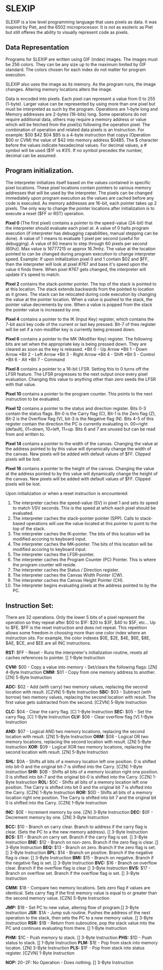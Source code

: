 # SLEXIP

SLEXIP is a low level programming language that uses pixels as data. It was inspired by Piet, and the 6502 microprocessor. It is not as esoteric as Piet but still offeres the ability to visually represent code as pixels.

## Data Representation

Programs for SLEXIP are written using GIF (index) images. The images must be 256 colors.  They can be any size up to the maximum limited by GIF standard. The colors chosen for each index do not matter for program execution.

SLEXIP also uses the image as its memory. As the program runs, the image changes. Altering memory locations alters the image.

Data is encoded into pixels. Each pixel can represent a value from 0 to 255 (1-byte). Larger value can be represented by using more than one pixel but must be interpreted as such by the program. Operations are 1-byte long and Memory addresses are 2-bytes (16-bits) long. Some operations do not require additional data, others may require a memory address or value which will be fetched from the pixel(s) following the operation pixel. The combination of operation and related data pixels is an Instruction. For example: $00 $42 $04 $B5 is a 4-byte instruction that copys (Operation $00 or CVM) the value of $42 into memory address $04B5. The $ character before the values indicate hexadecimal values. For decimal values, a # symbol will be used ($1F vs #31). If no symbol precedes the number, decimal can be assumed.

## Program initialization.

The interpreter initializes itself based on the values contained in specific pixel locations. These pixel locations contain pointers to various memory addresses that will be used by the interpreter. The pixels can be changed immediately upon program execution as the values are cached before any code is executed. As memory addresses are 16-bit, each pointer takes up 2 pixels. The only way to change the pointer locations after initialization is to execute a reset ($FF or RST) operation.

**Pixel 0** (The first pixel) contains a pointer to the speed-value (24-bit) that the interpreter should evaluate each pixel at. A value of 0 halts program execution (if interpreter has debugging capabilities, manual stepping can be done). A value of 1 means to evaluate 1 pixel per second (useful for debugging). A value of 60 means to step through 60 pixels per second (60hz). Max value is 16777215 or approx 16.7mhz. The value at the location pointed to can be changed during program execution to change interpreter speed. Example: If upon initialization pixel 0 and 1 contain $02 and $FF, then the interpreter will look at pixel #767 and base it's speed upon the value it finds there.  When pixel #767 gets changed, the interpreter will update it's speed to match.

**Pixel 2** contains the stack-pointer pointer. The top of the stack is pointed to at this location. The stack extends backwards from the pointed to location as it grows. The stack can be relocated during code execution by changing the value at the pointer location. When a value is pushed to the stack, the pointer value decrements by one. When a value is popped from the stack the pointer value is increased by one.

**Pixel 4** contains a pointer to the IK (Input Key) register, which contains the 7-bit ascii key code of the current or last key pressed. Bit-7 of thes register will be set if a non-modifier key is currently being pressed down.

**Pixel 6** contains a pointer to the MK (Modifier Key) register. The following bits are set when the appropriate key is being pressed down. They are cleared as soon as the key is released.
	*Bit 0 - Up Arrow
	*Bit 1 - Down Arrow
	*Bit 2 - Left Arrow
	*Bit 3 - Right Arrow
	*Bit 4 - Shift
	*Bit 5 - Control
	*Bit 6 - Alt
	*Bit 7 - Command
	
**Pixel 8** contains a pointer to a 16-bit LFSR. Setting this to 0 turns off the LFSR feature. The LFSR progresses to the next output once every pixel evaluation. Changing this value to anything other than zero seeds the LFSR with that value.

**Pixel 10** contains a pointer to the program counter. This points to the next instruction to be evaluated.

**Pixel 12** contains a pointer to the status and direction register. Bits 0-3 contain the status flags. Bit-0 is the Carry flag (C), Bit-1 is the Zero flag (Z), Bit-2 is the Overflow flag (V), bit-3 is the Negative flag (N). Bits 4-5 of this register contain the direction the PC is currently evaluating in. 00=right (default), 01=down, 10=left, 11=up. Bits 6 and 7 are unused but can be read from and written to.

**Pixel 14** contains a pointer to the width of the canvas. Changing the value at the address pointed to by this value will dynamically change the width of the canvas. New pixels will be added with default values of $FF. Clipped pixels will be lost.

**Pixel 16** contains a pointer to the height of the canvas. Changing the value at the address pointed to by this value will dynamically change the height of the canvas. New pixels will be added with default values of $FF. Clipped pixels will be lost.

Upon initialization or when a reset instruction is encountered:
1) The interpreter caches the speed-value (SV) in pixel 1 and sets its speed to match 1/SV seconds. This is the speed at which each pixel should be evaluated.
2) The interpreter caches the stack-pointer pointer (SPP). Calls to stack-based operations will use the value located at this pointer to point to the top of the stack.
3) The interpreter caches the IK-pointer. The bits of this location will be modified accoring to keyboard input.
4) The interpreter caches the MK-pointer. The bits of this location will be modified accoring to keyboard input.
5) The interpreter caches the LFSR-pointer.
6) The interpreter caches the Program Counter (PC) Pointer. This is where the program counter will reside.
7) The interpreter caches the Status / Direction register.
8) The interpreter caches the Canvas Width Pointer (CW).
9) The interpreter caches the Canvas Height Pointer (CH).
10) The interpreter begins evaluating pixels at the address pointed to by the PC.

## Instruction Set:

There are 32 operations. Only the lower 5 bits of a pixel represent the operation so they repeat after $00 to $1F: $20 to $3F, $40 to $5F, etc... Up to $FE. $FF is the reset instruction and does not repeat. This repetition allows some freedom in choosing more than one color index where an instruction sits. For example, the color indexes $0E, $2E, $4E, $6E, $8E, $AE, $CE, and $EE are all INC instructions.

**RST:** $FF - Reset - Runs the interpreter's initialization routine, resets all caches references to pointer. [] 1-Byte Instruction

**CVM:** $00 - Copy a value into memory - Set/clears the following flags: [ZN] 4-Byte Instruction
**CMM:** $01 - Copy from one memory address to another. [ZN] 5-Byte Instruction

**ADC:** $02 - Add (with carry) two memory values, replacing the second location with result. [CZVN] 5-Byte Instruction
**SBC:** $03 - Subtract (with borrow) two memory values, replacing the second location with result. The first value gets subtracted from the second. [CZVN] 5-Byte Instruction

**CLC:** $04 - Clear the carry flag. [C] 1-Byte Instruction
**SEC:** $05 - Set the carry flag. [C] 1-Byte Instruction
**CLV:** $06 - Clear overflow flag [V] 1-Byte Instruction

**AND:** $07 - Logical AND two memory locations, replacing the second location with result. [ZN] 5-Byte Instruction
**ORM:** $08 - Logical OR two memory locations, replacing the second location with result. [ZN] 5-Byte Instruction
**XOR:** $09 - Logical XOR two memory locations, replacing the second location with result. [ZN] 5-Byte Instruction

**SHL:** $0A - Shifts all bits of a memory location left one position. 0 is shifted into bit-0 and the original bit-7 is shifted into the Carry. [CZN] 1-Byte Instruction
**SHR:** $0B - Shifts all bits of a memory location right one position. 0 is shifted into bit-7 and the original bit-0 is shifted into the Carry. [CZN] 1-Byte Instruction
**ROL:** $0C - Shifts all bits of a memory location left one position. The Carry is shifted into bit 0 and the original bit 7 is shifted into the Carry. [CZN] 1-Byte Instruction
**ROR:** $0D - Shifts all bits of a memory location right one position. The Carry is shifted into bit 7 and the original bit 0 is shifted into the Carry. [CZN] 1-Byte Instruction

**INC:** $0E - Increment memory by one. [ZN] 3-Byte Instruction
**DEC:** $0F - Decrement memory by one. [ZN] 3-Byte Instruction

**BCC:** $10 - Branch on carry clear. Branch to address if the carry flag is clear. (Sets the PC to a the new memory address). [] 3-Byte Instruction
**BCS:** $11 - Branch on carry set. Branch if the carry flag is set. [] 3-Byte Instruction
**BNE:** $12 - Branch on non-zero. Branch if the zero flag is clear. [] 3-Byte Instruction
**BEQ:** $13 - Branch on zero. Branch if the zero flag is set. [] 3-Byte Instruction
**BPL:** $14 - Branch on positive. Branch if the negative flag is clear. [] 3-Byte Instruction
**BMI:** $15 - Branch on negative. Branch if the negative flag is set. [] 3-Byte Instruction
**BVC:** $16 - Branch on overflow clear. Branch if the overflow flag is clear [] 3-Byte Instruction
**BVS:** $17 - Branch on overflow set. Branch if the overflow flag is set. [] 3-Byte Instruction

**CMM:** $18 - Compare two memory locations. Sets zero flag if values are identical. Sets carry flag if the first memory value is equal to or greater than the second memory value. [CZN] 5-Byte Instruction

**JMP:** $19 - Set PC to new value, altering flow of program.[] 3-Byte Instruction
**JSR:** $1A - Jump sub routine. Pushes the address of the next operation to the stack, then sets the PC to a new memory value. [] 3-Byte Instruction
**RSR:** $1B - Return from subroutine, pop the stack value into the PC and continues evaluating from there. [] 1-Byte Instruction

**PHM:** $1C - Push memory to stack. [] 3-Byte Instruction
**PHS:** $1D - Push status to stack. [] 1-Byte Instruction
**PLM:** $1E - Pop from stack into memory locaton. [ZN] 3-Byte Instruction
**PLS:** $1F - Pop from stack into status register. [CZVN] 1-Byte Instruction

**NOP:** $20-$2F: No Operation - Does nothing. [] 3-Byte Instruction

